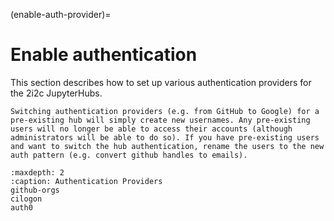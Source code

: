 (enable-auth-provider)=
# Enable authentication

This section describes how to set up various authentication providers for the 2i2c JupyterHubs.

```{admonition} Switching auth
Switching authentication providers (e.g. from GitHub to Google) for a pre-existing hub will simply create new usernames. Any pre-existing users will no longer be able to access their accounts (although administrators will be able to do so). If you have pre-existing users and want to switch the hub authentication, rename the users to the new auth pattern (e.g. convert github handles to emails).
```

```{toctree}
:maxdepth: 2
:caption: Authentication Providers
github-orgs
cilogon
auth0
```
